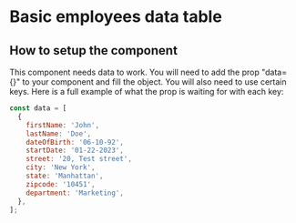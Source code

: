 # Basic employees data table

## How to setup the component

This component needs data to work.
You will need to add the prop "data={}" to your component and fill the object.
You will also need to use certain keys.
Here is a full example of what the prop is waiting for with each key:

```js
const data = [
  {
    firstName: 'John',
    lastName: 'Doe',
    dateOfBirth: '06-10-92',
    startDate: '01-22-2023',
    street: '20, Test street',
    city: 'New York',
    state: 'Manhattan',
    zipcode: '10451',
    department: 'Marketing',
  },
];
```
